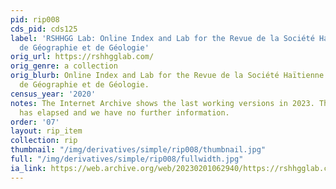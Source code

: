 ```yaml
---
pid: rip008
cds_pid: cds125
label: 'RSHHGG Lab: Online Index and Lab for the Revue de la Société Haïtienne d’Histoire,
  de Géographie et de Géologie'
orig_url: https://rshhgglab.com/
orig_genre: a collection
orig_blurb: Online Index and Lab for the Revue de la Société Haïtienne d’Histoire,
  de Géographie et de Géologie.
census_year: '2020'
notes: The Internet Archive shows the last working versions in 2023. The domain name
  has elapsed and we have no further information.
order: '07'
layout: rip_item
collection: rip
thumbnail: "/img/derivatives/simple/rip008/thumbnail.jpg"
full: "/img/derivatives/simple/rip008/fullwidth.jpg"
ia_link: https://web.archive.org/web/20230201062940/https://rshhgglab.com/
---
```

